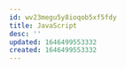 ```yaml
---
id: wv23megu5y8ioqob5xf5fdy
title: JavaScript
desc: ''
updated: 1646499553332
created: 1646499553332
---
```


